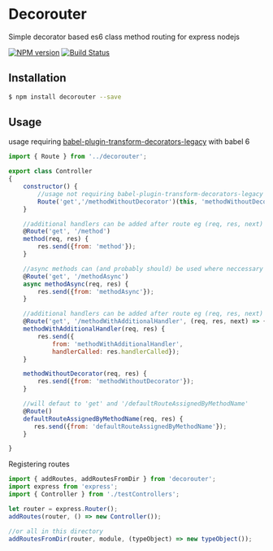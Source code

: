 Decorouter
===================

Simple decorator based es6 class method routing for express nodejs

[![NPM version](https://badge.fury.io/js/decorouter.png)](http://badge.fury.io/js/decorouter)
[![Build Status](https://travis-ci.org/opentable/decorouter.png?branch=master)](https://travis-ci.org/decorouter/spur-ioc)

## Installation

```bash
$ npm install decorouter --save
```

## Usage

usage requiring [babel-plugin-transform-decorators-legacy](https://github.com/loganfsmyth/babel-plugin-transform-decorators-legacy)  with babel 6

```javascript
import { Route } from '../decorouter';

export class Controller
{
    constructor() {
        //usage not requiring babel-plugin-transform-decorators-legacy
        Route('get','/methodWithoutDecorator')(this, 'methodWithoutDecorator');
    }

    //additional handlers can be added after route eg (req, res, next) => next()
    @Route('get', '/method')
    method(req, res) {
        res.send({from: 'method'});
    }

    //async methods can (and probably should) be used where neccessary
    @Route('get', '/methodAsync')
    async methodAsync(req, res) {
        res.send({from: 'methodAsync'});
    }

    //additional handlers can be added after route eg (req, res, next) => next()
    @Route('get', '/methodWithAdditionalHandler', (req, res, next) => { res.handlerCalled = true; next();})
    methodWithAdditionalHandler(req, res) {
        res.send({
            from: 'methodWithAdditionalHandler',
            handlerCalled: res.handlerCalled});
    }

    methodWithoutDecorator(req, res) {
        res.send({from: 'methodWithoutDecorator'});
    }

    //will defaut to 'get' and '/defaultRouteAssignedByMethodName'
    @Route()
    defaultRouteAssignedByMethodName(req, res) {
       res.send({from: 'defaultRouteAssignedByMethodName'});
    }

}
```

Registering routes
```javascript
import { addRoutes, addRoutesFromDir } from 'decorouter';
import express from 'express';
import { Controller } from './testControllers';

let router = express.Router();
addRoutes(router, () => new Controller());

//or all in this directory
addRoutesFromDir(router, module, (typeObject) => new typeObject());
```
